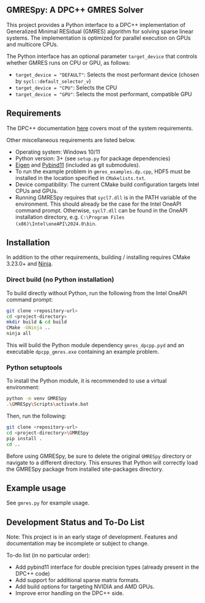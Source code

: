 ## GMRESpy: A DPC++ GMRES Solver

This project provides a Python interface to a DPC++ implementation of Generalized Minimal RESidual (GMRES) algorithm 
for solving sparse linear systems. The implementation is optimized for parallel execution
on GPUs and multicore CPUs.

The Python interface has an optional parameter `target_device` that controls 
whether GMRES runs on CPU or GPU, as follows:
- `target_device = "DEFAULT"`:   Selects the most performant device (chosen by `sycl::default_selector_v`)
- `target_device = "CPU"`:   Selects the CPU
- `target_device = "GPU"`:   Selects the most performant, compatible GPU

## Requirements
The DPC++ documentation [here](https://www.intel.com/content/www/us/en/developer/articles/system-requirements/intel-dpc-compatibility-tool-system-requirements.html) covers most of the system requirements.

Other miscellaneous requirements are listed below.

- Operating system: Windows 10/11
- Python version: 3+ (see `setup.py` for package dependencies)
- [Eigen](https://gitlab.com/libeigen/eigen) and [Pybind11](https://github.com/pybind/pybind11) (included as git submodules).
- To run the example problem in `gmres_examples.dp.cpp`, HDF5 must be installed in the location specified in `CMakelists.txt`.
- Device compatibility: The current CMake build configuration targets Intel CPUs and GPUs.
- Running GMRESpy requires that `sycl7.dll` is in the PATH variable of the environment. This should already be the case for the Intel OneAPI command prompt. Otherwise, `sycl7.dll` can be found in the OneAPI installation directory, e.g. `C:\Program Files (x86)\Intel\oneAPI\2024.0\bin`.
## Installation

In addition to the other requirements, building / installing requires CMake 3.23.0+ and [Ninja](https://ninja-build.org/).

### Direct build (no Python installation)
To build directly without Python, run the following from the Intel OneAPI command
prompt:

```bash
git clone <repository-url>
cd <project-directory>
mkdir build & cd build
CMake -GNinja ..
ninja all
```
This will build the Python module dependency `gmres_dpcpp.pyd` 
and an executable `dpcpp_gmres.exe` containing an example problem.
### Python setuptools
To install the Python module, it is recommended to use a virtual environment:
```bash
python -m venv GMRESpy
.\GMRESpy\Scripts\activate.bat
```
Then, run the following:
```bash
git clone <repository-url>
cd <project-directory>\GMRESpy
pip install .
cd ..
```
Before using GMRESpy, be sure to delete the original `GMRESpy` directory or navigate to a different directory.
This ensures that Python will correctly load the GMRESpy package from installed site-packages directory.

## Example usage
See `gmres.py` for example usage.

## Development Status and To-Do List

Note: This project is in an early stage of development. Features and documentation may be incomplete or subject to change.

To-do list (in no particular order):

- Add pybind11 interface for double precision types (already present in the DPC++ code)
- Add support for additional sparse matrix formats.
- Add build options for targeting NVIDIA and AMD GPUs.
- Improve error handling on the DPC++ side.
